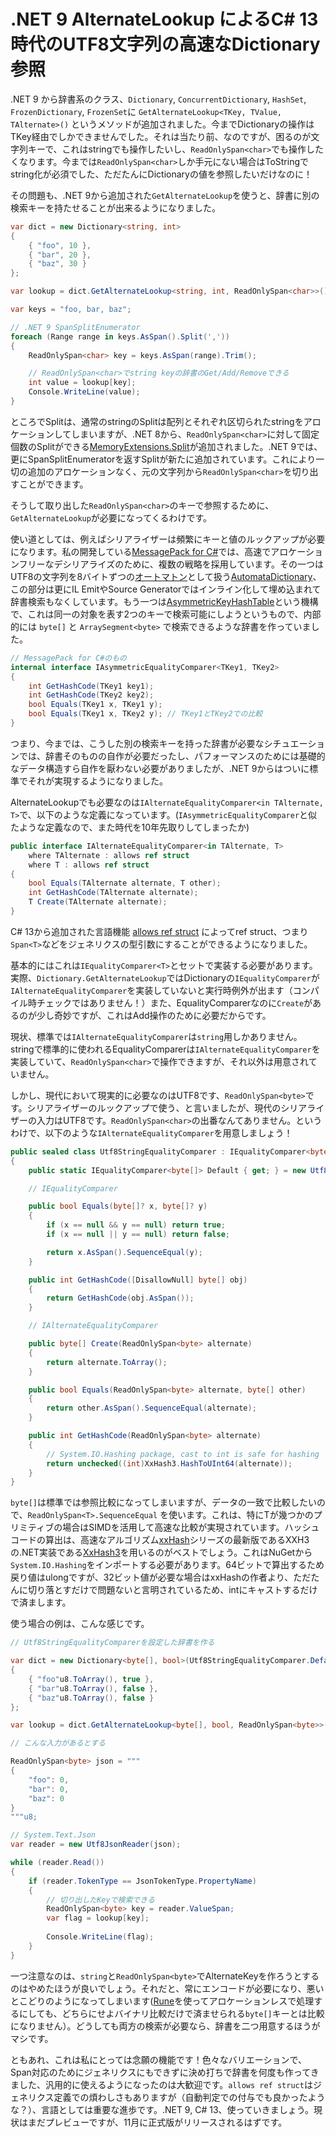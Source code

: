 # .NET 9 AlternateLookup によるC# 13時代のUTF8文字列の高速なDictionary参照

.NET 9 から辞書系のクラス、`Dictionary`, `ConcurrentDictionary`, `HashSet`, `FrozenDictionary`, `FrozenSet`に `GetAlternateLookup<TKey, TValue, TAlternate>()` というメソッドが追加されました。今までDictionaryの操作はTKey経由でしかできませんでした。それは当たり前、なのですが、困るのが文字列キーで、これはstringでも操作したいし、`ReadOnlySpan<char>`でも操作したくなります。今までは`ReadOnlySpan<char>`しか手元にない場合はToStringでstring化が必須でした、ただたんにDictionaryの値を参照したいだけなのに！

その問題も、.NET 9から追加された`GetAlternateLookup`を使うと、辞書に別の検索キーを持たせることが出来るようになりました。

```csharp
var dict = new Dictionary<string, int>
{
    { "foo", 10 },
    { "bar", 20 },
    { "baz", 30 }
};

var lookup = dict.GetAlternateLookup<string, int, ReadOnlySpan<char>>();

var keys = "foo, bar, baz";

// .NET 9 SpanSplitEnumerator
foreach (Range range in keys.AsSpan().Split(','))
{
    ReadOnlySpan<char> key = keys.AsSpan(range).Trim();

    // ReadOnlySpan<char>でstring keyの辞書のGet/Add/Removeできる
    int value = lookup[key];
    Console.WriteLine(value);
}
```

ところでSplitは、通常のstringのSplitは配列とそれぞれ区切られたstringをアロケーションしてしまいますが、.NET 8から、`ReadOnlySpan<char>`に対して固定個数のSplitができる[MemoryExtensions.Split](https://learn.microsoft.com/ja-jp/dotnet/api/system.memoryextensions.split)が追加されました。.NET 9では、更にSpanSplitEnumeratorを返すSplitが新たに追加されています。これにより一切の追加のアロケーションなく、元の文字列から`ReadOnlySpan<char>`を切り出すことができます。

そうして取り出した`ReadOnlySpan<char>`のキーで参照するために、`GetAlternateLookup`が必要になってくるわけです。

使い道としては、例えばシリアライザーは頻繁にキーと値のルックアップが必要になります。私の開発している[MessagePack for C#](https://github.com/MessagePack-CSharp/MessagePack-CSharp)では、高速でアロケーションフリーなデシリアライズのために、複数の戦略を採用しています。その一つはUTF8の文字列を8バイトずつの[オートマトン](https://en.wikipedia.org/wiki/Automata_theory)として扱う[AutomataDictionary](https://github.com/MessagePack-CSharp/MessagePack-CSharp/blob/bcedbce3fd98cb294210d6b4a22bdc4c75ccd916/src/MessagePack/Internal/AutomataDictionary.cs)、この部分は更にIL EmitやSource Generatorではインライン化して埋め込まれて辞書検索もなくしています。もう一つは[AsymmetricKeyHashTable](https://github.com/MessagePack-CSharp/MessagePack-CSharp/blob/5793c81/src/MessagePack/Internal/AsymmetricKeyHashTable.cs)という機構で、これは同一の対象を表す2つのキーで検索可能にしようというもので、内部的には `byte[]` と `ArraySegment<byte>` で検索できるような辞書を作っていました。

```csharp
// MessagePack for C#のもの
internal interface IAsymmetricEqualityComparer<TKey1, TKey2>
{
    int GetHashCode(TKey1 key1);
    int GetHashCode(TKey2 key2);
    bool Equals(TKey1 x, TKey1 y);
    bool Equals(TKey1 x, TKey2 y); // TKey1とTKey2での比較
}
```

つまり、今までは、こうした別の検索キーを持った辞書が必要なシチュエーションでは、辞書そのものの自作が必要だったし、パフォーマンスのためには基礎的なデータ構造すら自作を厭わない必要がありましたが、.NET 9からはついに標準でそれが実現するようになりました。

AlternateLookupでも必要なのは`IAlternateEqualityComparer<in TAlternate, T>`で、以下のような定義になっています。(`IAsymmetricEqualityComparer`と似たような定義なので、また時代を10年先取りしてしまったか)

```csharp
public interface IAlternateEqualityComparer<in TAlternate, T>
    where TAlternate : allows ref struct
    where T : allows ref struct
{
    bool Equals(TAlternate alternate, T other);
    int GetHashCode(TAlternate alternate);
    T Create(TAlternate alternate);
}
```

C# 13から追加された言語機能 [allows ref struct](https://learn.microsoft.com/ja-jp/dotnet/csharp/language-reference/builtin-types/ref-struct) によってref struct、つまり`Span<T>`などをジェネリクスの型引数にすることができるようになりました。

基本的にはこれは`IEqualityComparer<T>`とセットで実装する必要があります。実際、`Dictionary.GetAlternateLookup`ではDictionaryの`IEqualityComparer`が`IAlternateEqualityComparer`を実装していないと実行時例外が出ます（コンパイル時チェックではありません！）また、EqualityComparerなのに`Create`があるのが少し奇妙ですが、これはAdd操作のために必要だからです。

現状、標準では`IAlternateEqualityComparer`は`string`用しかありません。stringで標準的に使われるEqualityComparerは`IAlternateEqualityComparer`を実装していて、`ReadOnlySpan<char>`で操作できますが、それ以外は用意されていません。

しかし、現代において現実的に必要なのはUTF8です、`ReadOnlySpan<byte>`です。シリアライザーのルックアップで使う、と言いましたが、現代のシリアライザーの入力はUTF8です。`ReadOnlySpan<char>`の出番なんてありません。というわけで、以下のような`IAlternateEqualityComparer`を用意しましょう！

```csharp
public sealed class Utf8StringEqualityComparer : IEqualityComparer<byte[]>, IAlternateEqualityComparer<ReadOnlySpan<byte>, byte[]>
{
    public static IEqualityComparer<byte[]> Default { get; } = new Utf8StringEqualityComparer();

    // IEqualityComparer

    public bool Equals(byte[]? x, byte[]? y)
    {
        if (x == null && y == null) return true;
        if (x == null || y == null) return false;

        return x.AsSpan().SequenceEqual(y);
    }

    public int GetHashCode([DisallowNull] byte[] obj)
    {
        return GetHashCode(obj.AsSpan());
    }

    // IAlternateEqualityComparer

    public byte[] Create(ReadOnlySpan<byte> alternate)
    {
        return alternate.ToArray();
    }

    public bool Equals(ReadOnlySpan<byte> alternate, byte[] other)
    {
        return other.AsSpan().SequenceEqual(alternate);
    }

    public int GetHashCode(ReadOnlySpan<byte> alternate)
    {
        // System.IO.Hashing package, cast to int is safe for hashing
        return unchecked((int)XxHash3.HashToUInt64(alternate));
    }
}
```

`byte[]`は標準では参照比較になってしまいますが、データの一致で比較したいので、`ReadOnlySpan<T>.SequenceEqual` を使います。これは、特にTが幾つかのプリミティブの場合はSIMDを活用して高速な比較が実現されています。ハッシュコードの算出は、高速なアルゴリズム[xxHash](https://github.com/Cyan4973/xxHash)シリーズの最新版であるXXH3の.NET実装である[XxHash3](https://learn.microsoft.com/ja-jp/dotnet/api/system.io.hashing.xxhash3)を用いるのがベストでしょう。これはNuGetから`System.IO.Hashing`をインポートする必要があります。64ビットで算出するため戻り値はulongですが、32ビット値が必要な場合はxxHashの作者より、ただたんに切り落とすだけで問題ないと言明されているため、intにキャストするだけで済まします。

使う場合の例は、こんな感じです。

```csharp
// Utf8StringEqualityComparerを設定した辞書を作る

var dict = new Dictionary<byte[], bool>(Utf8StringEqualityComparer.Default)
{
    { "foo"u8.ToArray(), true },
    { "bar"u8.ToArray(), false },
    { "baz"u8.ToArray(), false }
};

var lookup = dict.GetAlternateLookup<byte[], bool, ReadOnlySpan<byte>>();

// こんな入力があるとする

ReadOnlySpan<byte> json = """    
{
    "foo": 0,
    "bar": 0,
    "baz": 0
}
"""u8;

// System.Text.Json
var reader = new Utf8JsonReader(json);

while (reader.Read())
{
    if (reader.TokenType == JsonTokenType.PropertyName)
    {
        // 切り出したKeyで検索できる
        ReadOnlySpan<byte> key = reader.ValueSpan;
        var flag = lookup[key];
        
        Console.WriteLine(flag);
    }
}
```

一つ注意なのは、`string`と`ReadOnlySpan<byte>`でAlternateKeyを作ろうとするのはやめたほうが良いでしょう。それだと、常にエンコードが必要になり、悪いとこどりのようになってしまいます([Rune](https://learn.microsoft.com/ja-jp/dotnet/api/system.text.rune)を使ってアロケーションレスで処理するにしても、どちらにせよバイナリ比較だけで済ませられる`byte[]`キーとは比較になりません）。どうしても両方の検索が必要なら、辞書を二つ用意するほうがマシです。

ともあれ、これは私にとっては念願の機能です！色々なバリエーションで、Span対応のためにジェネリクスにもできずに決め打ちで辞書を何度も作ってきました、汎用的に使えるようになったのは大歓迎です。`allows ref struct`はジェネリクス定義での煩わしさもありますが（自動判定での付与でも良かったような？）、言語としては重要な進歩です。.NET 9, C# 13、使っていきましょう。現状はまだプレビューですが、11月に正式版がリリースされるはずです。